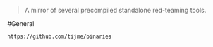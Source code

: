 > A mirror of several precompiled standalone red-teaming tools.


#General 

```
https://github.com/tijme/binaries
```
